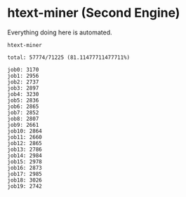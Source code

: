 # htext-miner (Second Engine)

Everything doing here is automated.

```
htext-miner

total: 57774/71225 (81.11477711477711%)

job0: 3170
job1: 2956
job2: 2737
job3: 2897
job4: 3230
job5: 2836
job6: 2865
job7: 2852
job8: 2807
job9: 2661
job10: 2864
job11: 2660
job12: 2865
job13: 2786
job14: 2984
job15: 2978
job16: 2873
job17: 2985
job18: 3026
job19: 2742
```